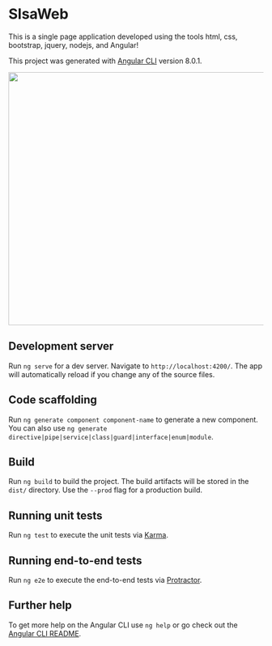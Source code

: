 # SlsaWeb 

This is a single page application developed using the tools html, css, bootstrap, jquery, nodejs, and Angular!


This project was generated with [Angular CLI](https://github.com/angular/angular-cli) version 8.0.1.

<img src="https://github.com/harshainfo/slsaweb/blob/master/app_movie.gif" data-canonical-src="https://github.com/harshainfo/slsaweb/blob/master/app_movie.gif" width="800" height="500" />

## Development server

Run `ng serve` for a dev server. Navigate to `http://localhost:4200/`. The app will automatically reload if you change any of the source files.

## Code scaffolding

Run `ng generate component component-name` to generate a new component. You can also use `ng generate directive|pipe|service|class|guard|interface|enum|module`.

## Build

Run `ng build` to build the project. The build artifacts will be stored in the `dist/` directory. Use the `--prod` flag for a production build.

## Running unit tests

Run `ng test` to execute the unit tests via [Karma](https://karma-runner.github.io).

## Running end-to-end tests

Run `ng e2e` to execute the end-to-end tests via [Protractor](http://www.protractortest.org/).

## Further help

To get more help on the Angular CLI use `ng help` or go check out the [Angular CLI README](https://github.com/angular/angular-cli/blob/master/README.md).
